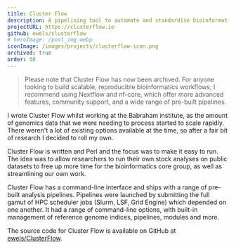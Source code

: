 ```yaml
---
title: Cluster Flow
description: A pipelining tool to automate and standardise bioinformatics analyses on cluster environments
projectURL: https://clusterflow.io
github: ewels/clusterflow
# heroImage: /post_img.webp
iconImage: /images/projects/clusterflow-icon.png
archived: true
order: 50
---
```


> Please note that Cluster Flow has now been archived.
> For anyone looking to build scalable, reproducible bioinformatics workflows, I recommend using Nextflow and nf-core, which offer more advanced features, community support, and a wide range of pre-built pipelines.

I wrote Cluster Flow whilst working at the Babraham institute, as the amount of genomics data that we were needing to process started to scale rapidly.
There weren't a lot of existing options available at the time, so after a fair bit of research I decided to roll my own.

Cluster Flow is written and Perl and the focus was to make it easy to run. The idea was to allow researchers to run their own stock analyses on public datasets to free up more time for the bioinformatics core group, as well as streamlining our own work.

Cluster Flow has a command-line interface and ships with a range of pre-built analysis pipelines. Pipelines were launched by submitting the full gamut of HPC scheduler jobs (Slurm, LSF, Grid Engine) which depended on one another.
It had a range of command-line options, with built-in management of reference genome indices, pipelines, modules and more.

The source code for Cluster Flow is available on GitHub at [ewels/ClusterFlow](https://github.com/ewels/ClusterFlow).
